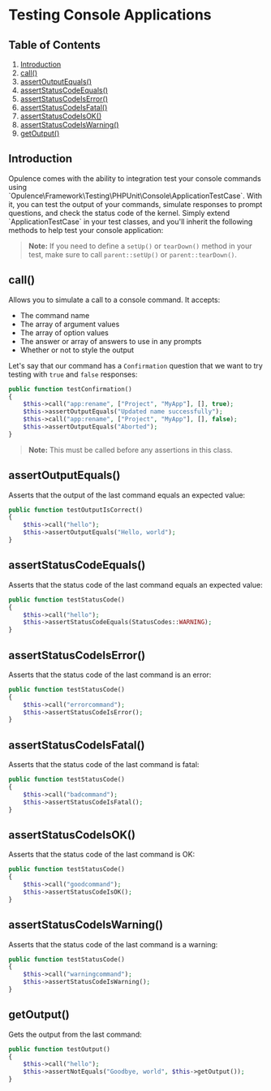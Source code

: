 # Testing Console Applications

## Table of Contents
1. [Introduction](#introduction)
2. [call()](#call)
3. [assertOutputEquals()](#assert-output-equals)
4. [assertStatusCodeEquals()](#assert-status-code-equals)
5. [assertStatusCodeIsError()](#assert-status-code-is-error)
6. [assertStatusCodeIsFatal()](#assert-status-code-is-fatal)
7. [assertStatusCodeIsOK()](#assert-status-code-is-ok)
8. [assertStatusCodeIsWarning()](#assert-status-code-is-warning)
9. [getOutput()](#get-output)

<h2 id="introduction">Introduction</h2>
Opulence comes with the ability to integration test your console commands using `Opulence\Framework\Testing\PHPUnit\Console\ApplicationTestCase`.  With it, you can test the output of your commands, simulate responses to prompt questions, and check the status code of the kernel.  Simply extend `ApplicationTestCase` in your test classes, and you'll inherit the following methods to help test your console application:

> **Note:** If you need to define a `setUp()` or `tearDown()` method in your test, make sure to call `parent::setUp()` or `parent::tearDown()`.

<h2 id="call">call()</h2>
Allows you to simulate a call to a console command.  It accepts:

* The command name
* The array of argument values
* The array of option values
* The answer or array of answers to use in any prompts
* Whether or not to style the output

Let's say that our command has a `Confirmation` question that we want to try testing with `true` and `false` responses:

```php
public function testConfirmation()
{
    $this->call("app:rename", ["Project", "MyApp"], [], true);
    $this->assertOutputEquals("Updated name successfully");
    $this->call("app:rename", ["Project", "MyApp"], [], false);
    $this->assertOutputEquals("Aborted");
}
```

> **Note:**  This must be called before any assertions in this class.

<h2 id="assert-output-equals">assertOutputEquals()</h2>
Asserts that the output of the last command equals an expected value:

```php
public function testOutputIsCorrect()
{
    $this->call("hello");
    $this->assertOutputEquals("Hello, world");
}
```

<h2 id="assert-status-code-equals">assertStatusCodeEquals()</h2>
Asserts that the status code of the last command equals an expected value:

```php
public function testStatusCode()
{
    $this->call("hello");
    $this->assertStatusCodeEquals(StatusCodes::WARNING);
}
```

<h2 id="assert-status-code-is-error">assertStatusCodeIsError()</h2>
Asserts that the status code of the last command is an error:

```php
public function testStatusCode()
{
    $this->call("errorcommand");
    $this->assertStatusCodeIsError();
}
```

<h2 id="assert-status-code-is-fatal">assertStatusCodeIsFatal()</h2>
Asserts that the status code of the last command is fatal:

```php
public function testStatusCode()
{
    $this->call("badcommand");
    $this->assertStatusCodeIsFatal();
}
```

<h2 id="assert-status-code-is-ok">assertStatusCodeIsOK()</h2>
Asserts that the status code of the last command is OK:

```php
public function testStatusCode()
{
    $this->call("goodcommand");
    $this->assertStatusCodeIsOK();
}
```

<h2 id="assert-status-code-is-warning">assertStatusCodeIsWarning()</h2>
Asserts that the status code of the last command is a warning:

```php
public function testStatusCode()
{
    $this->call("warningcommand");
    $this->assertStatusCodeIsWarning();
}
```

<h2 id="get-output">getOutput()</h2>
Gets the output from the last command:

```php
public function testOutput()
{
    $this->call("hello");
    $this->assertNotEquals("Goodbye, world", $this->getOutput());
}
```
